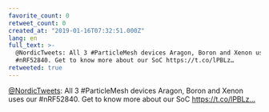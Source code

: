 ```yaml
---
favorite_count: 0
retweet_count: 0
created_at: "2019-01-16T07:32:51.000Z"
lang: en
full_text: >-
  @NordicTweets: All 3 #ParticleMesh devices Aragon, Boron and Xenon uses our
  #nRF52840. Get to know more about our SoC https://t.co/lPBLz…
retweeted: true
---
```


[@NordicTweets](https://twitter.com/NordicTweets): All 3 #ParticleMesh devices
Aragon, Boron and Xenon uses our #nRF52840. Get to know more about our SoC
https://t.co/lPBLz…
